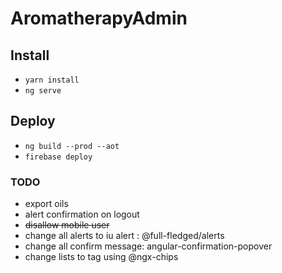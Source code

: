 # AromatherapyAdmin

## Install 
- `yarn install`
- `ng serve`
## Deploy
- `ng build --prod --aot`
- `firebase deploy`

### TODO
- export oils
- alert confirmation on logout
- ~~disallow mobile user~~ 
- change all alerts to iu alert : @full-fledged/alerts
- change all confirm message: angular-confirmation-popover
- change lists to tag using @ngx-chips

